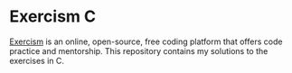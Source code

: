 # Exercism C

[Exercism](https://exercism.io) is an online, open-source, free coding platform that offers code practice and mentorship. This repository contains my solutions to the exercises in C.

